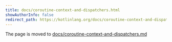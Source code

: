 ```yaml
---
title: docs/coroutine-context-and-dispatchers.html
showAuthorInfo: false
redirect_path: https://kotlinlang.org/docs/coroutine-context-and-dispatchers.html
---
```


The page is moved to [docs/coroutine-context-and-dispatchers.md](docs/coroutine-context-and-dispatchers.md)
